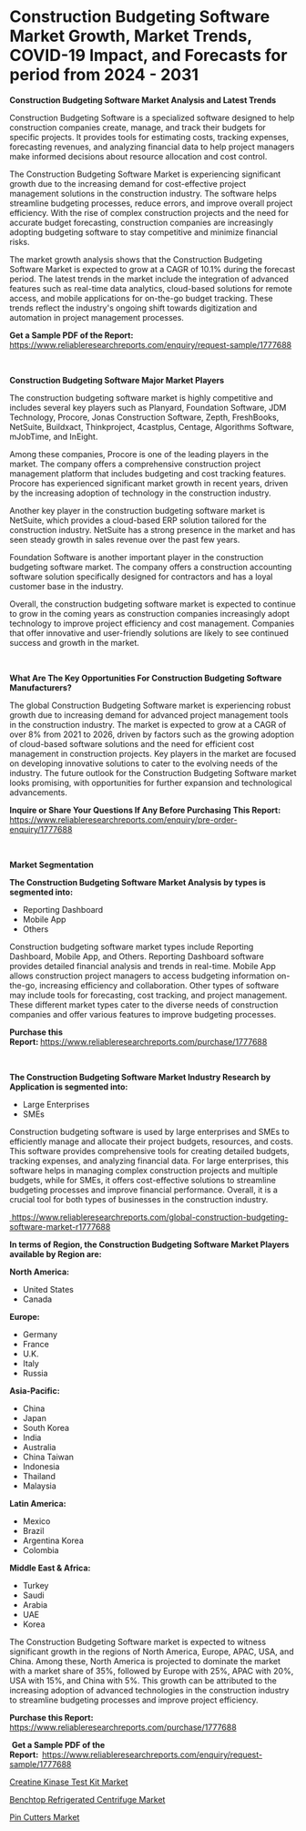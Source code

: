 <p><h1>Construction Budgeting Software Market Growth, Market Trends, COVID-19 Impact, and Forecasts for period from 2024 - 2031</h1></p><p><strong>Construction Budgeting Software Market Analysis and Latest Trends</strong></p>
<p><p>Construction Budgeting Software is a specialized software designed to help construction companies create, manage, and track their budgets for specific projects. It provides tools for estimating costs, tracking expenses, forecasting revenues, and analyzing financial data to help project managers make informed decisions about resource allocation and cost control.</p><p>The Construction Budgeting Software Market is experiencing significant growth due to the increasing demand for cost-effective project management solutions in the construction industry. The software helps streamline budgeting processes, reduce errors, and improve overall project efficiency. With the rise of complex construction projects and the need for accurate budget forecasting, construction companies are increasingly adopting budgeting software to stay competitive and minimize financial risks.</p><p>The market growth analysis shows that the Construction Budgeting Software Market is expected to grow at a CAGR of 10.1% during the forecast period. The latest trends in the market include the integration of advanced features such as real-time data analytics, cloud-based solutions for remote access, and mobile applications for on-the-go budget tracking. These trends reflect the industry's ongoing shift towards digitization and automation in project management processes.</p></p>
<p><strong>Get a Sample PDF of the Report:&nbsp;</strong> <a href="https://www.reliableresearchreports.com/enquiry/request-sample/1777688">https://www.reliableresearchreports.com/enquiry/request-sample/1777688</a></p>
<p>&nbsp;</p>
<p><strong>Construction Budgeting Software Major Market Players</strong></p>
<p><p>The construction budgeting software market is highly competitive and includes several key players such as Planyard, Foundation Software, JDM Technology, Procore, Jonas Construction Software, Zepth, FreshBooks, NetSuite, Buildxact, Thinkproject, 4castplus, Centage, Algorithms Software, mJobTime, and InEight.</p><p>Among these companies, Procore is one of the leading players in the market. The company offers a comprehensive construction project management platform that includes budgeting and cost tracking features. Procore has experienced significant market growth in recent years, driven by the increasing adoption of technology in the construction industry.</p><p>Another key player in the construction budgeting software market is NetSuite, which provides a cloud-based ERP solution tailored for the construction industry. NetSuite has a strong presence in the market and has seen steady growth in sales revenue over the past few years.</p><p>Foundation Software is another important player in the construction budgeting software market. The company offers a construction accounting software solution specifically designed for contractors and has a loyal customer base in the industry.</p><p>Overall, the construction budgeting software market is expected to continue to grow in the coming years as construction companies increasingly adopt technology to improve project efficiency and cost management. Companies that offer innovative and user-friendly solutions are likely to see continued success and growth in the market.</p></p>
<p>&nbsp;</p>
<p><strong>What Are The Key Opportunities For Construction Budgeting Software Manufacturers?</strong></p>
<p><p>The global Construction Budgeting Software market is experiencing robust growth due to increasing demand for advanced project management tools in the construction industry. The market is expected to grow at a CAGR of over 8% from 2021 to 2026, driven by factors such as the growing adoption of cloud-based software solutions and the need for efficient cost management in construction projects. Key players in the market are focused on developing innovative solutions to cater to the evolving needs of the industry. The future outlook for the Construction Budgeting Software market looks promising, with opportunities for further expansion and technological advancements.</p></p>
<p><strong>Inquire or Share Your Questions If Any Before Purchasing This Report:</strong> <a href="https://www.reliableresearchreports.com/enquiry/pre-order-enquiry/1777688">https://www.reliableresearchreports.com/enquiry/pre-order-enquiry/1777688</a></p>
<p>&nbsp;</p>
<p><strong>Market Segmentation</strong></p>
<p><strong>The Construction Budgeting Software Market Analysis by types is segmented into:</strong></p>
<p><ul><li>Reporting Dashboard</li><li>Mobile App</li><li>Others</li></ul></p>
<p><p>Construction budgeting software market types include Reporting Dashboard, Mobile App, and Others. Reporting Dashboard software provides detailed financial analysis and trends in real-time. Mobile App allows construction project managers to access budgeting information on-the-go, increasing efficiency and collaboration. Other types of software may include tools for forecasting, cost tracking, and project management. These different market types cater to the diverse needs of construction companies and offer various features to improve budgeting processes.</p></p>
<p><strong>Purchase this Report:&nbsp;</strong><a href="https://www.reliableresearchreports.com/purchase/1777688">https://www.reliableresearchreports.com/purchase/1777688</a></p>
<p>&nbsp;</p>
<p><strong>The Construction Budgeting Software Market Industry Research by Application is segmented into:</strong></p>
<p><ul><li>Large Enterprises</li><li>SMEs</li></ul></p>
<p><p>Construction budgeting software is used by large enterprises and SMEs to efficiently manage and allocate their project budgets, resources, and costs. This software provides comprehensive tools for creating detailed budgets, tracking expenses, and analyzing financial data. For large enterprises, this software helps in managing complex construction projects and multiple budgets, while for SMEs, it offers cost-effective solutions to streamline budgeting processes and improve financial performance. Overall, it is a crucial tool for both types of businesses in the construction industry.</p></p>
<p><a href="https://www.reliableresearchreports.com/global-construction-budgeting-software-market-r1777688">&nbsp;https://www.reliableresearchreports.com/global-construction-budgeting-software-market-r1777688</a></p>
<p><strong>In terms of Region, the Construction Budgeting Software Market Players available by Region are:</strong></p>
<p>
    <p> <strong> North America: </strong>
        <ul>
            <li>United States</li>
            <li>Canada</li>
        </ul>
        </p> 
    <p> <strong> Europe: </strong>
        <ul>
            <li>Germany</li>
            <li>France</li>
            <li>U.K.</li>
            <li>Italy</li>
            <li>Russia</li>
        </ul>
        </p> 
    <p> <strong> Asia-Pacific: </strong>
        <ul>
            <li>China</li>
            <li>Japan</li>
            <li>South Korea</li>
            <li>India</li>
            <li>Australia</li>
            <li>China Taiwan</li>
            <li>Indonesia</li>
            <li>Thailand</li>
            <li>Malaysia</li>
        </ul>
        </p> 
    <p> <strong> Latin America: </strong>
        <ul>
            <li>Mexico</li>
            <li>Brazil</li>
            <li>Argentina Korea</li>
            <li>Colombia</li>
        </ul>
        </p> 
    <p> <strong> Middle East & Africa: </strong>
        <ul>
            <li>Turkey</li>
            <li>Saudi</li>
            <li>Arabia</li>
            <li>UAE</li>
            <li>Korea</li>
        </ul>
    </p>
    </p>
<p><p>The Construction Budgeting Software market is expected to witness significant growth in the regions of North America, Europe, APAC, USA, and China. Among these, North America is projected to dominate the market with a market share of 35%, followed by Europe with 25%, APAC with 20%, USA with 15%, and China with 5%. This growth can be attributed to the increasing adoption of advanced technologies in the construction industry to streamline budgeting processes and improve project efficiency.</p></p>
<p><strong>Purchase this Report: </strong><a href="https://www.reliableresearchreports.com/purchase/1777688">https://www.reliableresearchreports.com/purchase/1777688</a></p>
<p>&nbsp;<strong>Get a Sample PDF of the Report:&nbsp;&nbsp;</strong><a href="https://www.reliableresearchreports.com/enquiry/request-sample/1777688">https://www.reliableresearchreports.com/enquiry/request-sample/1777688</a></p>
<p><strong></strong></p>
<p><p><a href="https://view.publitas.com/reportprime-1/creatine-kinase-test-kit-market-analysis-and-sze-forecasted-for-period-from-2024-to-2031/">Creatine Kinase Test Kit Market</a></p><p><a href="https://view.publitas.com/reportprime-1/benchtop-refrigerated-centrifuge-market-trends-forecast-and-competitive-analysis-to-2031/">Benchtop Refrigerated Centrifuge Market</a></p><p><a href="https://view.publitas.com/reportprime-1/analyzing-pin-cutters-market-global-industry-perspective-and-forecast-2024-to-2031/">Pin Cutters Market</a></p></p>